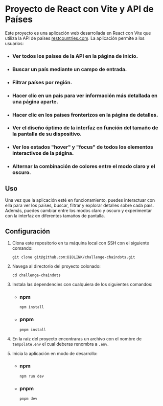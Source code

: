 # Proyecto de React con Vite y API de Países

Este proyecto es una aplicación web desarrollada en React con Vite que utiliza la API de países [restcountries.com](https://restcountries.com/v3.1/). La aplicación permite a los usuarios:

- ### Ver todos los países de la API en la página de inicio.
- ### Buscar un país mediante un campo de entrada.
- ### Filtrar países por región.
- ### Hacer clic en un país para ver información más detallada en una página aparte.
- ### Hacer clic en los países fronterizos en la página de detalles.
- ### Ver el diseño óptimo de la interfaz en función del tamaño de la pantalla de su dispositivo.
- ### Ver los estados "hover" y "focus" de todos los elementos interactivos de la página.
- ### Alternar la combinación de colores entre el modo claro y el oscuro.

## Uso
Una vez que la aplicación esté en funcionamiento, puedes interactuar con ella para ver los países, buscar, filtrar y explorar detalles sobre cada país. Además, puedes cambiar entre los modos claro y oscuro y experimentar con la interfaz en diferentes tamaños de pantalla.

## Configuración

1. Clona este repositorio en tu máquina local con SSH con el siguiente comando:

   ```shell
   git clone git@github.com:DIOLINK/challenge-chaindots.git
   ```

2. Navega al directorio del proyecto colonado:
    ```shell
   cd challenge-chaindots
   ```

3. Instala las dependencies con cualquiera de los siguientes comandos:

   - ### npm
      ```shell
      npm install
      ```

   - ### pnpm
      ```shell
      pnpm install
      ```

4. En la raiz del proyecto encontraras un archivo con el nombre de `tempolate.env` el cual deberas renombra a `.env`.
   
5. Inicia la aplicación en modo de desarrollo:
       
      - ### npm
        ```shell
        npm run dev
        ```

      - ### pnpm
        ```shell
        pnpm dev
        ```